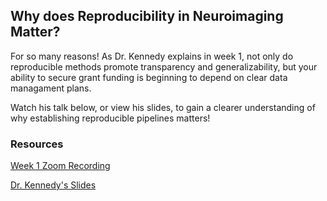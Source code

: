## Why does Reproducibility in Neuroimaging Matter?
For so many reasons! As Dr. Kennedy explains in week 1, not only do reproducible methods promote transparency and generalizability, but your ability to secure grant funding is beginning to depend on clear data managament plans. 

Watch his talk below, or view his slides, to gain a clearer understanding of why establishing reproducible pipelines matters!

### Resources
[Week 1 Zoom Recording](https://drive.google.com/drive/folders/1ie0SrdYhPypkYA4Q9bs4f60w5Tsv1OpS?usp=sharing)

[Dr. Kennedy's Slides](https://docs.google.com/presentation/d/1GFlYtxlta0GoTW6yTlTKjn00hF-6U_VjCW5mkSmySto/edit#slide=id.g98c1e88847_0_195)
